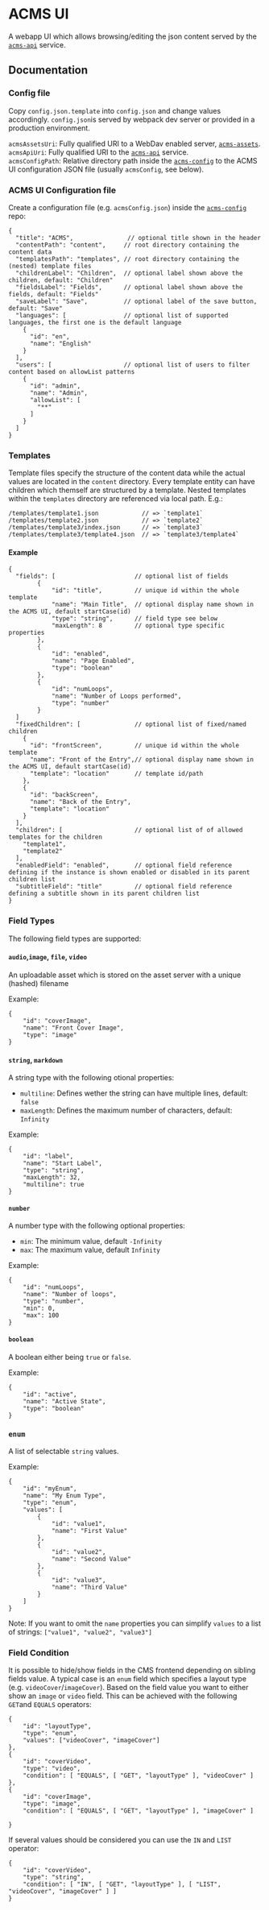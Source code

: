 # ACMS UI

A webapp UI which allows browsing/editing the json content served by the [`acms-api`](https://github.com/artcom/acms-api) service.

## Documentation

### Config file

Copy `config.json.template` into `config.json` and change values accordingly. `config.json`is served by webpack dev server or provided in a production environment.

`acmsAssetsUri`: Fully qualified URI to a WebDav enabled server, [`acms-assets`](https://github.com/artcom/acms-assets).  
`acmsApiUri`: Fully qualified URI to the [`acms-api`](https://github.com/artcom/acms-api) service.  
`acmsConfigPath`: Relative directory path inside the [`acms-config`](https://github.com/artcom/acms-config) to the ACMS UI configuration JSON file (usually `acmsConfig`, see below).

### ACMS UI Configuration file

Create a configuration file (e.g. `acmsConfig.json`) inside the [`acms-config`](https://github.com/artcom/acms-config) repo:

```json5
{
  "title": "ACMS",               // optional title shown in the header
  "contentPath": "content",     // root directory containing the content data
  "templatesPath": "templates", // root directory containing the (nested) template files
  "childrenLabel": "Children",  // optional label shown above the children, default: "Children"
  "fieldsLabel": "Fields",      // optional label shown above the fields, default: "Fields"
  "saveLabel": "Save",          // optional label of the save button, default: "Save"
  "languages": [                // optional list of supported languages, the first one is the default language
    {
      "id": "en",
      "name": "English"
    }
  ],
  "users": [                    // optional list of users to filter content based on allowList patterns
    {
      "id": "admin",
      "name": "Admin",
      "allowList": [
        "**"
      ]
    }
  ]
}
```

### Templates

Template files specify the structure of the content data while the actual values are located in the `content` directory. Every template entity can have children which themself are structured by a template. Nested templates within the `templates` directory are referenced via local path. E.g.:

```json5
/templates/template1.json            // => `template1`
/templates/template2.json            // => `template2`
/templates/template3/index.json      // => `template3`
/templates/template3/template4.json  // => `template3/template4`

```

#### Example
```json5
{
  "fields": [                      // optional list of fields
        {
            "id": "title",         // unique id within the whole template
            "name": "Main Title",  // optional display name shown in the ACMS UI, default startCase(id)
            "type": "string",      // field type see below
            "maxLength": 8         // optional type specific properties
        },
        {
            "id": "enabled",
            "name": "Page Enabled",
            "type": "boolean"
        },
        {
            "id": "numLoops",
            "name": "Number of Loops performed",
            "type": "number"
        }
  ]
  "fixedChildren": [               // optional list of fixed/named children
    {
      "id": "frontScreen",         // unique id within the whole template
      "name": "Front of the Entry",// optional display name shown in the ACMS UI, default startCase(id)
      "template": "location"       // template id/path
    },
    {
      "id": "backScreen",
      "name": "Back of the Entry",
      "template": "location"
    }
  ],
  "children": [                    // optional list of of allowed templates for the children 
    "template1",
    "template2"
  ],
  "enabledField": "enabled",       // optional field reference defining if the instance is shown enabled or disabled in its parent children list
  "subtitleField": "title"         // optional field reference defining a subtitle shown in its parent children list
}
```

### Field Types

The following field types are supported:

#### `audio`,`image`, `file`, `video`
An uploadable asset which is stored on the asset server with a unique (hashed) filename

Example:
```json5
{
    "id": "coverImage",
    "name": "Front Cover Image",
    "type": "image"
}
```

#### `string`, `markdown`
A string type with the following otional properties:
  * `multiline`: Defines wether the string can have multiple lines, default: `false`
  * `maxLength`: Defines the maximum number of characters, default: `Infinity`

Example:
```json5
{
    "id": "label",
    "name": "Start Label",
    "type": "string",
    "maxLength": 32,
    "multiline": true
}
```

#### `number`
A number type with the following optional properties:
* `min`: The minimum value, default `-Infinity`
* `max`: The maximum value, default `Infinity`

Example:
```json5
{
    "id": "numLoops",
    "name": "Number of loops",
    "type": "number",
    "min": 0,
    "max": 100
}
```

#### `boolean`
A boolean either being `true` or `false`.

Example:
```json5
{
    "id": "active",
    "name": "Active State",
    "type": "boolean"
}
```

### `enum`
A list of selectable `string` values.

Example:
```json5
{
    "id": "myEnum",
    "name": "My Enum Type",
    "type": "enum",
    "values": [
        {
            "id": "value1",
            "name": "First Value"
        },
        {
            "id": "value2",
            "name": "Second Value"
        },
        {
            "id": "value3",
            "name": "Third Value"
        }
    ]
}
```
Note: If you want to omit the `name` properties you can simplify `values` to a list of strings: `["value1", "value2", "value3"]`

### Field Condition

It is possible to hide/show fields in the CMS frontend depending on sibling fields value. A typical case is an `enum` field which specifies a layout type (e.g. `videoCover`/`imageCover`). Based on the field value you want to either show an `image` or `video` field. This can be achieved with the following `GET`and `EQUALS` operators:

```json5
{
    "id": "layoutType",
    "type": "enum",
    "values": ["videoCover", "imageCover"]
},
{
    "id": "coverVideo",
    "type": "video",
    "condition": [ "EQUALS", [ "GET", "layoutType" ], "videoCover" ]
},
{
    "id": "coverImage",
    "type": "image",
    "condition": [ "EQUALS", [ "GET", "layoutType" ], "imageCover" ]

}
```

If several values should be considered you can use the `IN` and `LIST` operator:
```json5
{
    "id": "coverVideo",
    "type": "string",
    "condition": [ "IN", [ "GET", "layoutType" ], [ "LIST", "videoCover", "imageCover" ] ]
}
```
